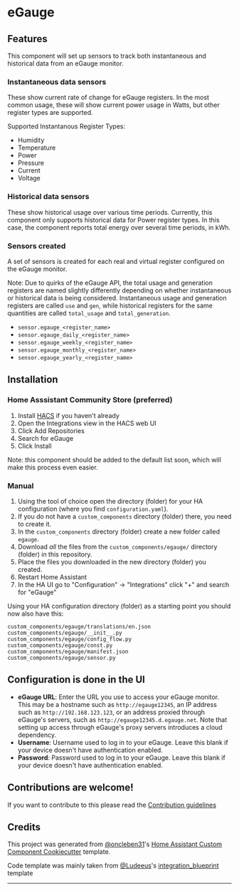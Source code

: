 # eGauge

## Features

This component will set up sensors to track both instantaneous and historical data from
an eGauge monitor.

### Instantaneous data sensors

These show current rate of change for eGauge registers. In the most common usage, these will
show current power usage in Watts, but other register types are supported.

Supported Instantanous Register Types:

- Humidity
- Temperature
- Power
- Pressure
- Current
- Voltage

### Historical data sensors

These show historical usage over various time periods. Currently, this component only supports
historical data for Power register types. In this case, the component reports total energy
over several time periods, in kWh.

### Sensors created

A set of sensors is created for each real and virtual register configured on the eGauge
monitor.

Note: Due to quirks of the eGauge API, the total usage and generation registers
are named slightly differently depending on whether instantaneous or historical data
is being considered. Instantaneous usage and generation registers are called `use` and `gen`,
while historical registers for the same quantities are called `total_usage` and
`total_generation`.

- `sensor.egauge_<register_name>`
- `sensor.egauge_daily_<register_name>`
- `sensor.egauge_weekly_<register_name>`
- `sensor.egauge_monthly_<register_name>`
- `sensor.egauge_yearly_<register_name>`

## Installation

### Home Asssistant Community Store (preferred)

1. Install [HACS][hacs] if you haven't already
2. Open the Integrations view in the HACS web UI
3. Click Add Repositories
4. Search for eGauge
5. Click Install

Note: this component should be added to the default list soon, which will make this process
even easier.

### Manual

1. Using the tool of choice open the directory (folder) for your HA configuration (where you find `configuration.yaml`).
2. If you do not have a `custom_components` directory (folder) there, you need to create it.
3. In the `custom_components` directory (folder) create a new folder called `egauge`.
4. Download _all_ the files from the `custom_components/egauge/` directory (folder) in this repository.
5. Place the files you downloaded in the new directory (folder) you created.
6. Restart Home Assistant
7. In the HA UI go to "Configuration" -> "Integrations" click "+" and search for "eGauge"

Using your HA configuration directory (folder) as a starting point you should now also have this:

```text
custom_components/egauge/translations/en.json
custom_components/egauge/__init__.py
custom_components/egauge/config_flow.py
custom_components/egauge/const.py
custom_components/egauge/manifest.json
custom_components/egauge/sensor.py
```

## Configuration is done in the UI

- **eGauge URL**: Enter the URL you use to access your eGauge monitor. This may be a hostname
  such as `http://egauge12345`, an IP address such as `http://192.168.123.123`, or an address
  proxied through eGauge's servers, such as `http://egauge12345.d.egauge.net`. Note that setting
  up access through eGauge's proxy servers introduces a cloud dependency.
- **Username**: Username used to log in to your eGauge. Leave this blank if your device
  doesn't have authentication enabled.
- **Password**: Password used to log in to your eGauge. Leave this blank if your device
  doesn't have authentication enabled.

## Contributions are welcome!

If you want to contribute to this please read the [Contribution guidelines](CONTRIBUTING.md)

## Credits

This project was generated from [@oncleben31](https://github.com/oncleben31)'s [Home Assistant Custom Component Cookiecutter](https://github.com/oncleben31/cookiecutter-homeassistant-custom-component) template.

Code template was mainly taken from [@Ludeeus](https://github.com/ludeeus)'s [integration_blueprint][integration_blueprint] template

---

[integration_blueprint]: https://github.com/custom-components/integration_blueprint
[black]: https://github.com/psf/black
[hacs]: https://hacs.xyz
[exampleimg]: example.png
[maintenance-shield]: https://img.shields.io/badge/maintainer-%40neggert-blue.svg?style=for-the-badge
[releases]: https://github.com/neggert/egauge/releases
[user_profile]: https://github.com/neggert
